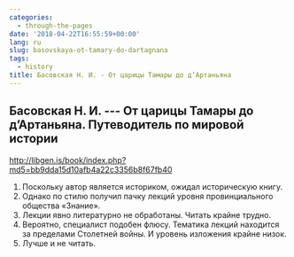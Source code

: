 ```yaml
---
categories:
  - through-the-pages
date: '2018-04-22T16:55:59+00:00'
lang: ru
slug: basovskaya-ot-tamary-do-dartagnana
tags:
  - history
title: Басовская Н. И. - От царицы Тамары до д’Артаньяна
---
```



## Басовская Н. И. --- От царицы Тамары до д’Артаньяна. Путеводитель по мировой истории

<http://libgen.is/book/index.php?md5=bb9dda15d10afb4a22c3356b8f67fb40>

1. Поскольку автор является историком, ожидал историческую книгу.
2. Однако по стилю получил пачку лекций уровня провинциального общества «Знание».
3. Лекции явно литературно не обработаны. Читать крайне трудно.
4. Вероятно, специалист подобен флюсу. Тематика лекций находится за пределами Столетней войны. И уровень изложения крайне низок.
5. Лучше и не читать.